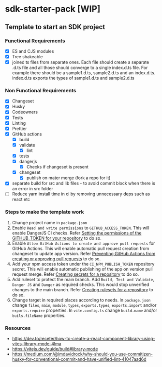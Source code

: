 # sdk-starter-pack [WIP]

## Template to start an SDK project

### Functional Requirements

- [x] ES and CJS modules
- [x] Tree shakeable
- [x] joined ts files from separate ones. Each file should create a separate .d.ts file and all those should converge to a single index.d.ts file. For example there should be a sample1.d.ts, sample2.d.ts and an index.d.ts. index.d.ts exports the types of sample1.d.ts and sample2.d.ts

### Non Functional Requirements

- [x] Changeset
- [x] Husky
- [x] Codeowners
- [x] Tests
- [x] Linting
- [x] Prettier
- [x] GitHub actions
  - [x] build
  - [x] validate
    - [x] lint
  - [x] tests
  - [x] dangerjs
    - [x] Checks if changeset is present
  - [x] changeset
    - [x] publish on mater merge (fork a repo for it)
- [x] separate build for src and lib files - to avoid commit block when there is an error in src folder
- [ ] Reduce yarn install time in ci by removing unnecessary deps such as react etc

### Steps to make the template work

1. Change project name in `package.json`
2. Enable `Read and write permissions` to `GITHUB_ACCESS_TOKEN`. This will enable DangerJS CI checks. Refer [Setting the permissions of the GITHUB_TOKEN for your repository](https://docs.github.com/en/repositories/managing-your-repositorys-settings-and-features/enabling-features-for-your-repository/managing-github-actions-settings-for-a-repository#setting-the-permissions-of-the-github_token-for-your-repository) to do so.
3. Enable `Allow GitHub Actions to create and approve pull requests` for GitHub Actions. This will enable automatic pull request creation from changeset to update app version. Refer [Preventing GitHub Actions from creating or approving pull requests](https://docs.github.com/en/repositories/managing-your-repositorys-settings-and-features/enabling-features-for-your-repository/managing-github-actions-settings-for-a-repository#preventing-github-actions-from-creating-or-approving-pull-requests) to do so.
4. Add your npm access token under the `CI_NPM_PUBLISH_TOKEN` repository secret. This will enable automatic publishing of the app on version pull request merge. Refer [Creating secrets for a repository](https://docs.github.com/en/actions/security-guides/using-secrets-in-github-actions#creating-secrets-for-a-repository) to do so.
5. Add ruleset to protect the main branch. Add `Build, Test and Validate`, `Danger JS` and `Danger` as required checks. This would stop unverified changes to the main branch. Refer [Creating rulesets for a repository](https://docs.github.com/en/repositories/configuring-branches-and-merges-in-your-repository/managing-rulesets/creating-rulesets-for-a-repository) to do so.
6. Change target in required places according to needs. In `package.json` change `files`, `main`, `module`, `types`, `exports.types`, `exports.import` and/or `exports.require` properties. In `vite.config.ts` change `build.name` and/or `buils.fileName` properties.

### Resources

- https://dev.to/receter/how-to-create-a-react-component-library-using-vites-library-mode-4lma
- https://vitejs.dev/guide/build#library-mode
- https://medium.com/@imdavidrock/why-should-you-use-commitizen-husky-for-conventional-commit-and-have-unified-lint-41047aad6d
